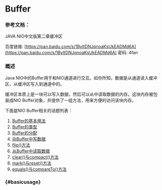 # Buffer

### 参考文档：

JAVA NIO中文版第二章缓冲区

百度链接: [https://pan.baidu.com/s/1ByltDNJqnoaKsUkEADMd6A](https://pan.baidu.com/s/1ByltDNJqnoaKsUkEADMd6A) 密码: 4fan

### 概述

Java NIO中的Buffer用于和NIO通道进行交互。如你所知，数据是从通道读入缓冲区，从缓冲区写入到通道中的。

缓冲区本质上是一块可以写入数据，然后可以从中读取数据的内存。这块内存被包装成NIO Buffer对象，并提供了一组方法，用来方便的访问该块内存。

下面是NIO Buffer相关的话题列表：

1. [Buffer的基本用法](http://ifeve.com/buffers/#basicusage)
2. [Buffer的类型](http://ifeve.com/buffers/#buffertype)
3. [Buffer的分配](http://ifeve.com/buffers/#allocate)
4. [向Buffer中写数据](http://ifeve.com/buffers/#writetobuffer)
5. [flip\(\)方法](http://ifeve.com/buffers/#flip)
6. [从Buffer中读取数据](http://ifeve.com/buffers/#read)
7. [clear\(\)与compact\(\)方法](http://ifeve.com/buffers/#clearandcompact)
8. [mark\(\)与reset\(\)方法](http://ifeve.com/buffers/#markandreset)
9. [equals\(\)与compareTo\(\)方法](http://ifeve.com/buffers/#equalsandcompareto)

###  {#basicusage}



